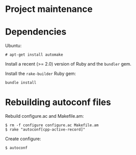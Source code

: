 # Project maintenance

# Dependencies

Ubuntu:

```
# apt-get install automake
```

Install a recent (>= 2.0) version of Ruby and the `bundler` gem.

Install the `rake-builder` Ruby gem:

```
bundle install
```

# Rebuilding autoconf files

Rebuild configure.ac and Makefile.am:

```shell
$ rm -f configure configure.ac Makefile.am
$ rake "autoconf[cpp-active-record]"
```

Create configure:

```
$ autoconf
```

